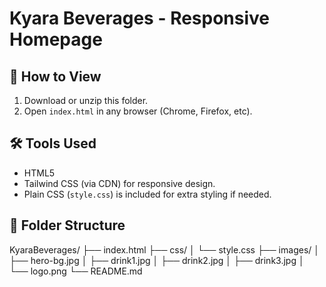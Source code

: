 
# Kyara Beverages - Responsive Homepage

## 📂 How to View

1. Download or unzip this folder.
2. Open `index.html` in any browser (Chrome, Firefox, etc).

## 🛠️ Tools Used

- HTML5
- Tailwind CSS (via CDN) for responsive design.
- Plain CSS (`style.css`) is included for extra styling if needed.

## 📁 Folder Structure

KyaraBeverages/
├── index.html
├── css/
│   └── style.css
├── images/
│   ├── hero-bg.jpg
│   ├── drink1.jpg
│   ├── drink2.jpg
│   ├── drink3.jpg
│   └── logo.png
└── README.md
